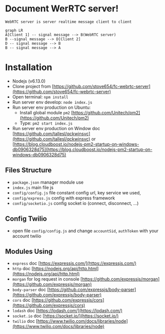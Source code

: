 ﻿# Document WerRTC server!
	WebRTC server is server realtime message client to client 
	
```mermaid
graph LR
A[Client 1] -- signal message --> B(WebRTC server)
B --signal message --> D[Client 2]
D -- signal message --> B 
B -- signal message --> A
```
# Installation

- Nodejs (v6.13.0)
- Clone project from [https://github.com/stove654/fc-webrtc-server](https://github.com/stove654/fc-webrtc-server)
- Open terminal: `npm install`
- Run server env develop: `node index.js`
- Run server env production on Ubuntu: 
  - Install global module `pm2` [https://github.com/Unitech/pm2](https://github.com/Unitech/pm2) 
  - Type: `pm2 start index.js`
- Run server  env production on Window doc [https://github.com/tallesl/qckwinsvc](https://github.com/tallesl/qckwinsvc) or [https://blog.cloudboost.io/nodejs-pm2-startup-on-windows-db0906328d75](https://blog.cloudboost.io/nodejs-pm2-startup-on-windows-db0906328d75)

## Files Structure
- `package.json` manager module use
-  `index.js` main file js
- `config/config.js` file constant config url, key service we used,
- `config/express.js` config with express framework
- `config/socketio.js` config socket io (connect, disconnect, ...)

## Config Twilio
- open file `config/config.js` and change `accountSid`, `authToken` with your account twilio

## Modules Using
- `express` doc [https://expressjs.com/](https://expressjs.com/)
- `http` doc [https://nodejs.org/api/http.html](https://nodejs.org/api/http.html)
- `morgan` for log request in console [https://github.com/expressjs/morgan](https://github.com/expressjs/morgan)
- `body-parser` doc [https://github.com/expressjs/body-parser](https://github.com/expressjs/body-parser)
- `cors` doc [https://github.com/expressjs/cors](https://github.com/expressjs/cors)
- `lodash` doc [https://lodash.com/](https://lodash.com/)
- `socket.io` doc [https://socket.io/](https://socket.io/)
- `twilio` doc [https://www.twilio.com/docs/libraries/node](https://www.twilio.com/docs/libraries/node)

